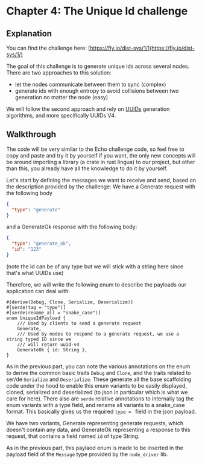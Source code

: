 # Chapter 4: The Unique Id challenge
## Explanation

You can find the challenge here: [https://fly.io/dist-sys/1/](https://fly.io/dist-sys/1/)

The goal of this challenge is to generate unique ids across several nodes. There are two approaches to this solution:
- let the nodes communicate between them to sync (complex)
- generate ids with enough entropy to avoid collisions between two generation no matter the node (easy)

We will follow the second approach and rely on [UUIDs](https://en.wikipedia.org/wiki/Universally_unique_identifier) generation algorithms, and more specifically UUIDs V4.

## Walkthrough

The code will be very similar to the Echo challenge code, so feel free to copy and paste and try it by yourself if you want, the only new concepts will be around importing a library (a crate in rust lingua) to our project, but other than this, you already have all the knowledge to do it by yourself.

Let's start by defining the messages we want to receive and send, based on the description provided by the challenge:
We have a Generate request with the following body
```json
{
  "type": "generate"
}
```
and a GenerateOk response with the following body:
```json
{
  "type": "generate_ok",
  "id": "123"
}
```
(note the id can be of any type but we will stick with a string here since that's what UUIDs use)

Therefore, we will write the following enum to describe the payloads our application can deal with:
```rust,ignore
#[derive(Debug, Clone, Serialize, Deserialize)]
#[serde(tag = "type")]
#[serde(rename_all = "snake_case")]
enum UniqueIdPayload {
    /// Used by clients to send a generate request
    Generate,
    /// Used by nodes to respond to a generate request, we use a string typed ID since we
    /// will return uuid-v4
    GenerateOk { id: String },
}
```

As in the previous part, you can note the various annotations on the enum to derive the common basic traits `Debug` and `Clone`, and the traits related to ser/de `Serialize` and `Deserialize`. These generate all the base scaffolding code under the hood to enable this enum variants to be easily displayed, cloned, serialized and deserialized (to json in particular which is what we care for here). There also are `serde` relative annotations to internally tag the enum variants with a type field, and rename all variants to a snake_case format. This basically gives us the required `type = ` field in the json payload.

We have two variants, Generate representing generate requests, which doesn't contain any data, and GenerateOk representing a response to this request, that contains a field named `id` of type String.

As in the previous part, this paylaod enum is made to be inserted in the payload field of the `Message` type provided by the `node_driver` lib.
